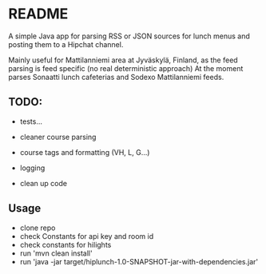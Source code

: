 # README #

A simple Java app for parsing RSS or JSON sources for lunch menus and posting them to a Hipchat channel.

Mainly useful for Mattilanniemi area at Jyväskylä, Finland, as the feed parsing is feed specific (no real deterministic approach) At the moment parses Sonaatti lunch cafeterias and Sodexo Mattilanniemi feeds.

## TODO: ##

- tests...
- cleaner course parsing
- course tags and formatting (VH, L, G...)

- logging
- clean up code

## Usage ##

- clone repo
- check Constants for api key and room id
- check constants for hilights
- run 'mvn clean install'
- run 'java -jar target/hiplunch-1.0-SNAPSHOT-jar-with-dependencies.jar'